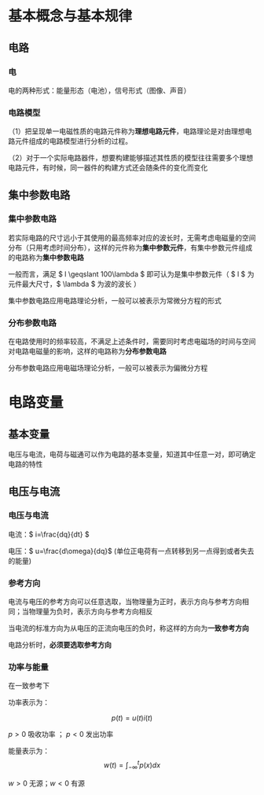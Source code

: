 # 基本概念与基本规律

## 电路

### 电

电的两种形式：能量形态（电池），信号形式（图像、声音）

### 电路模型

（1）把呈现单一电磁性质的电路元件称为**理想电路元件**，电路理论是对由理想电路元件组成的电路模型进行分析的过程。

（2）对于一个实际电路器件，想要构建能够描述其性质的模型往往需要多个理想电路元件，有时候，同一器件的构建方式还会随条件的变化而变化

## 集中参数电路

### 集中参数电路

若实际电路的尺寸远小于其使用的最高频率对应的波长时，无需考虑电磁量的空间分布（只用考虑时间分布），这样的元件称为**集中参数元件**，有集中参数元件组成的电路称为**集中参数电路**

一般而言，满足 $ l \geqslant 100\lambda $ 即可认为是集中参数元件（ $ l $ 为元件最大尺寸，$ \lambda $ 为波的波长 ）

集中参数电路应用电路理论分析，一般可以被表示为常微分方程的形式

### 分布参数电路

在电路使用时的频率较高，不满足上述条件时，需要同时考虑电磁场的时间与空间对电路电磁量的影响，这样的电路称为**分布参数电路**

分布参数电路应用电磁场理论分析，一般可以被表示为偏微分方程

# 电路变量

## 基本变量

电压与电流，电荷与磁通可以作为电路的基本变量，知道其中任意一对，即可确定电路的特性

## 电压与电流

### 电压与电流
电流：$ i=\frac{dq}{dt} $

电压：$ u=\frac{d\omega}{dq}$ (单位正电荷有一点转移到另一点得到或者失去的能量)

### 参考方向

电流与电压的参考方向可以任意选取，当物理量为正时，表示方向与参考方向相同；当物理量为负时，表示方向与参考方向相反

当电流的标准方向为从电压的正流向电压的负时，称这样的方向为**一致参考方向**

电路分析时，**必须要选取参考方向**

### 功率与能量

在一致参考下

功率表示为：

$$ p(t)=u(t)i(t)$$

$p>0$ 吸收功率 ；
$p<0$ 发出功率

能量表示为：
$$w(t)=\int_{-\infty}^{t}p(x)dx$$

$w>0$ 无源；$w<0$ 有源
